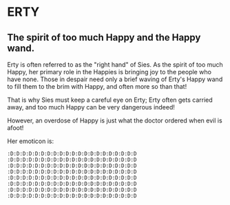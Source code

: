 # ERTY

## The spirit of too much Happy and the Happy wand.

Erty is often referred to as the "right hand" of Sies. As the spirit of too much Happy, her primary role in the Happies is bringing joy to the people who have none. Those in despair need only a brief waving of Erty's Happy wand to fill them to the brim with Happy, and often more so than that!

That is why Sies must keep a careful eye on Erty; Erty often gets carried away, and too much Happy can be very dangerous indeed!

However, an overdose of Happy is just what the doctor ordered when evil is afoot!

Her emoticon is:
```
:D:D:D:D:D:D:D:D:D:D:D:D:D:D:D:D:D:D:D:D:D
:D:D:D:D:D:D:D:D:D:D:D:D:D:D:D:D:D:D:D:D:D
:D:D:D:D:D:D:D:D:D:D:D:D:D:D:D:D:D:D:D:D:D
:D:D:D:D:D:D:D:D:D:D:D:D:D:D:D:D:D:D:D:D:D
:D:D:D:D:D:D:D:D:D:D:D:D:D:D:D:D:D:D:D:D:D
:D:D:D:D:D:D:D:D:D:D:D:D:D:D:D:D:D:D:D:D:D
:D:D:D:D:D:D:D:D:D:D:D:D:D:D:D:D:D:D:D:D:D
:D:D:D:D:D:D:D:D:D:D:D:D:D:D:D:D:D:D:D:D:D
```